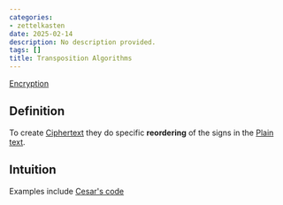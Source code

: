 ```yaml
---
categories:
- zettelkasten
date: 2025-02-14
description: No description provided.
tags: []
title: Transposition Algorithms
---
```


[Encryption](Encryption.md)

## Definition

To create [Ciphertext](Ciphertext.md) they do specific **reordering** of the signs in the [Plain text](Plain%20text.md).

## Intuition

Examples include [Cesar's code](Cesar's%20code)

